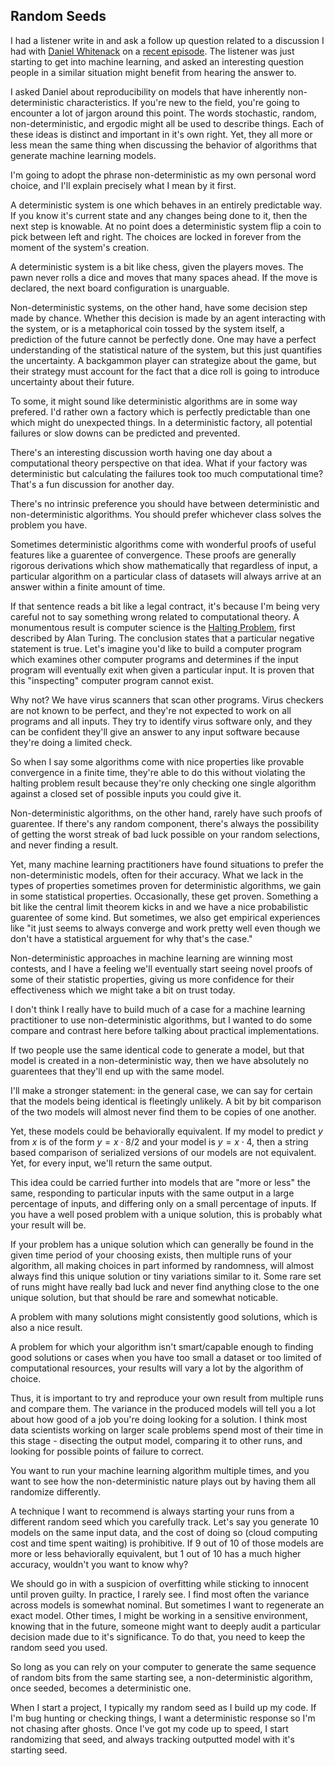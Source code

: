 ## Random Seeds

I had a listener write in and ask a follow up question related to a discussion I had with [Daniel Whitenack](https://twitter.com/dwhitena) on a [recent episode](http://dataskeptic.com/blog/episodes/2017/data-provenance-and-reproducibility-with-pachyderm).  The listener was just starting to get into machine learning, and asked an interesting question people in a similar situation might benefit from hearing the answer to.

I asked Daniel about reproducibility on models that have inherently non-deterministic characteristics.  If you're new to the field, you're going to encounter a lot of jargon around this point.  The words stochastic, random, non-deterministic, and ergodic might all be used to describe things.  Each of these ideas is distinct and important in it's own right.  Yet, they all more or less mean the same thing when discussing the behavior of algorithms that generate machine learning models.

I'm going to adopt the phrase non-deterministic as my own personal word choice, and I'll explain precisely what I mean by it first.

A deterministic system is one which behaves in an entirely predictable way.  If you know it's current state and any changes being done to it, then the next step is knowable.  At no point does a deterministic system flip a coin to pick between left and right.  The choices are locked in forever from the moment of the system's creation.

A deterministic system is a bit like chess, given the players moves.  The pawn never rolls a dice and moves that many spaces ahead.  If the move is declared, the next board configuration is unarguable.

Non-deterministic systems, on the other hand, have some decision step made by chance.  Whether this decision is made by an agent interacting with the system, or is a metaphorical coin tossed by the system itself, a prediction of the future cannot be perfectly done.  One may have a perfect understanding of the statistical nature of the system, but this just quantifies the uncertainty.  A backgammon player can strategize about the game, but their strategy must account for the fact that a dice roll is going to introduce uncertainty about their future.

To some, it might sound like deterministic algorithms are in some way prefered.  I'd rather own a factory which is perfectly predictable than one which might do unexpected things.  In a deterministic factory, all potential failures or slow downs can be predicted and prevented.

There's an interesting discussion worth having one day about a computational theory perspective on that idea.  What if your factory was deterministic but calculating the failures took too much computational time?  That's a fun discussion for another day.

There's no intrinsic preference you should have between deterministic and non-deterministic algorithms.  You should prefer whichever class solves the problem you have.

Sometimes deterministic algorithms come with wonderful proofs of useful features like a guarentee of convergence.  These proofs are generally rigorous derivations which show mathematically that regardless of input, a particular algorithm on a particular class of datasets will always arrive at an answer within a finite amount of time.

If that sentence reads a bit like a legal contract, it's because I'm being very careful not to say something wrong related to computational theory.  A monumentous result is computer science is the [Halting Problem](https://en.wikipedia.org/wiki/Halting_problem), first described by Alan Turing.  The conclusion states that a particular negative statement is true.  Let's imagine you'd like to build a computer program which examines other computer programs and determines if the input program will eventually exit when given a particular input.  It is proven that this "inspecting" computer program cannot exist.

Why not?  We have virus scanners that scan other programs.  Virus checkers are not known to be perfect, and they're not expected to work on all programs and all inputs.  They try to identify virus software only, and they can be confident they'll give an answer to any input software because they're doing a limited check.

So when I say some algorithms come with nice properties like provable convergence in a finite time, they're able to do this without violating the halting problem result because they're only checking one single algorithm against a closed set of possible inputs you could give it.

Non-deterministic algorithms, on the other hand, rarely have such proofs of guarentee.  If there's any random component, there's always the possibility of getting the worst streak of bad luck possible on your random selections, and never finding a result.

Yet, many machine learning practitioners have found situations to prefer the non-deterministic models, often for their accuracy.  What we lack in the types of properties sometimes proven for deterministic algorithms, we gain in some statistical properties.  Occasionally, these get proven.  Something a bit like the central limit theorem kicks in and we have a nice probabilistic guarentee of some kind.  But sometimes, we also get empirical experiences like "it just seems to always converge and work pretty well even though we don't have a statistical arguement for why that's the case."

Non-deterministic approaches in machine learning are winning most contests, and I have a feeling we'll eventually start seeing novel proofs of some of their statistic properties, giving us more confidence for their effectiveness which we might take a bit on trust today.

I don't think I really have to build much of a case for a machine learning practitioner to use non-deterministic algorithms, but I wanted to do some compare and contrast here before talking about practical implementations.

If two people use the same identical code to generate a model, but that model is created in a non-deterministic way, then we have absolutely no guarentees that they'll end up with the same model.

I'll make a stronger statement: in the general case, we can say for certain that the models being identical is fleetingly unlikely.  A bit by bit comparison of the two models will almost never find them to be copies of one another.

Yet, these models could be behaviorally equivalent.  If my model to predict $y$ from $x$ is of the form $y = x \cdot 8 / 2$ and your model is $y = x \cdot 4$, then a string based comparison of serialized versions of our models are not equivalent.  Yet, for every input, we'll return the same output.

This idea could be carried further into models that are "more or less" the same, responding to particular inputs with the same output in a large percentage of inputs, and differing only on a small percentage of inputs.  If you have a well posed problem with a unique solution, this is probably what your result will be.

If your problem has a unique solution which can generally be found in the given time period of your choosing exists, then multiple runs of your algorithm, all making choices in part informed by randomness, will almost always find this unique solution or tiny variations similar to it.  Some rare set of runs might have really bad luck and never find anything close to the one unique solution, but that should be rare and somewhat noticable.

A problem with many solutions might consistently good solutions, which is also a nice result.

A problem for which your algorithm isn't smart/capable enough to finding good solutions or cases when you have too small a dataset or too limited of computational resources, your results will vary a lot by the algorithm of choice.

Thus, it is important to try and reproduce your own result from multiple runs and compare them.  The variance in the produced models will tell you a lot about how good of a job you're doing looking for a solution.  I think most data scientists working on larger scale problems spend most of their time in this stage - disecting the output model, comparing it to other runs, and looking for possible points of failure to correct.

You want to run your machine learning algorithm multiple times, and you want to see how the non-deterministic nature plays out by having them all randomize differently.

A technique I want to recommend is always starting your runs from a different random seed which you carefully track.  Let's say you generate 10 models on the same input data, and the cost of doing so (cloud computing cost and time spent waiting) is prohibitive.  If 9 out of 10 of those models are more or less behaviorally equivalent, but 1 out of 10 has a much higher accuracy, wouldn't you want to know why?

We should go in with a suspicion of overfitting while sticking to innocent until proven guilty.  In practice, I rarely see.  I find most often the variance across models is somewhat nominal.  But sometimes I want to regenerate an exact model.  Other times, I might be working in a sensitive environment, knowing that in the future, someone might want to deeply audit a particular decision made due to it's significance.  To do that, you need to keep the random seed you used.

So long as you can rely on your computer to generate the same sequence of random bits from the same starting see, a non-deterministic algorithm, once seeded, becomes a deterministic one.

When I start a project, I typically my random seed as I build up my code.  If I'm bug hunting or checking things, I want a deterministic response so I'm not chasing after ghosts.  Once I've got my code up to speed, I start randomizing that seed, and always tracking outputted model with it's starting seed.

